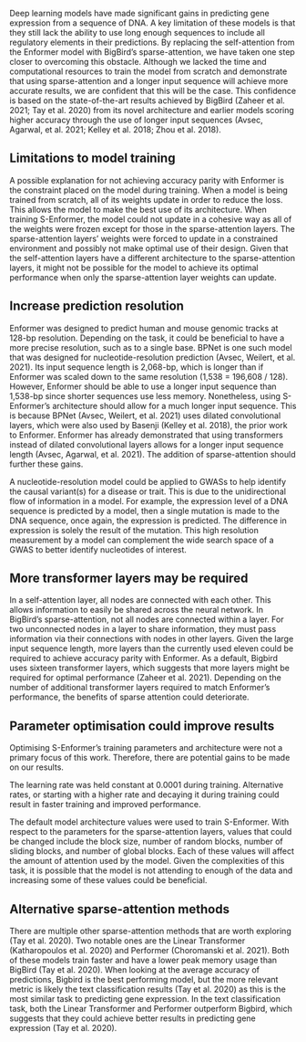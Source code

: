 Deep learning models have made significant gains in predicting gene expression from a sequence of DNA. A key limitation of these models is that they still lack the ability to use long enough sequences to include all regulatory elements in their predictions. By replacing the self-attention from the Enformer model with BigBird’s sparse-attention, we have taken one step closer to overcoming this obstacle. Although we lacked the time and computational resources to train the model from scratch and demonstrate that using sparse-attention and a longer input sequence will achieve more accurate results, we are confident that this will be the case. This confidence is based on the state-of-the-art results achieved by BigBird (Zaheer et al. 2021; Tay et al. 2020) from its novel architecture and earlier models scoring higher accuracy through the use of longer input sequences (Avsec, Agarwal, et al. 2021; Kelley et al. 2018; Zhou et al. 2018).

## Limitations to model training

A possible explanation for not achieving accuracy parity with Enformer is the constraint placed on the model during training. When a model is being trained from scratch, all of its weights update in order to reduce the loss. This allows the model to make the best use of its architecture. When training S-Enformer, the model could not update in a cohesive way as all of the weights were frozen except for those in the sparse-attention layers. The sparse-attention layers’ weights were forced to update in a constrained environment and possibly not make optimal use of their design. Given that the self-attention layers have a different architecture to the sparse-attention layers, it might not be possible for the model to achieve its optimal performance when only the sparse-attention layer weights can update.

## Increase prediction resolution

Enformer was designed to predict human and mouse genomic tracks at 128-bp resolution. Depending on the task, it could be beneficial to have a more precise resolution, such as to a single base. BPNet is one such model that was designed for nucleotide-resolution prediction (Avsec, Weilert, et al. 2021). Its input sequence length is 2,068-bp, which is longer than if Enformer was scaled down to the same resolution (1,538 = 196,608 / 128). However, Enformer should be able to use a longer input sequence than 1,538-bp since shorter sequences use less memory. Nonetheless, using S-Enformer’s architecture should allow for a much longer input sequence. This is because BPNet (Avsec, Weilert, et al. 2021) uses dilated convolutional layers, which were also used by Basenji (Kelley et al. 2018), the prior work to Enformer. Enformer has already demonstrated that using transformers instead of dilated convolutional layers allows for a longer input sequence length (Avsec, Agarwal, et al. 2021). The addition of sparse-attention should further these gains.

A nucleotide-resolution model could be applied to GWASs to help identify the causal variant(s) for a disease or trait. This is due to the unidirectional flow of information in a model. For example, the expression level of a DNA sequence is predicted by a model, then a single mutation is made to the DNA sequence, once again, the expression is predicted. The difference in expression is solely the result of the mutation. This high resolution measurement by a model can complement the wide search space of a GWAS to better identify nucleotides of interest.

## More transformer layers may be required

In a self-attention layer, all nodes are connected with each other. This allows information to easily be shared across the neural network. In BigBird’s sparse-attention, not all nodes are connected within a layer. For two unconnected nodes in a layer to share information, they must pass information via their connections with nodes in other layers. Given the large input sequence length, more layers than the currently used eleven could be required to achieve accuracy parity with Enformer. As a default, Bigbird uses sixteen transformer layers, which suggests that more layers might be required for optimal performance (Zaheer et al. 2021). Depending on the number of additional transformer layers required to match Enformer’s performance, the benefits of sparse attention could deteriorate.

## Parameter optimisation could improve results

Optimising S-Enformer’s training parameters and architecture were not a primary focus of this work. Therefore, there are potential gains to be made on our results.

The learning rate was held constant at 0.0001 during training. Alternative rates, or starting with a higher rate and decaying it during training could result in faster training and improved performance.

The default model architecture values were used to train S-Enformer. With respect to the parameters for the sparse-attention layers, values that could be changed include the block size, number of random blocks, number of sliding blocks, and number of global blocks. Each of these values will affect the amount of attention used by the model. Given the complexities of this task, it is possible that the model is not attending to enough of the data and increasing some of these values could be beneficial.

## Alternative sparse-attention methods

There are multiple other sparse-attention methods that are worth exploring (Tay et al. 2020). Two notable ones are the Linear Transformer (Katharopoulos et al. 2020) and Performer (Choromanski et al. 2021). Both of these models train faster and have a lower peak memory usage than BigBird (Tay et al. 2020). When looking at the average accuracy of predictions, Bigbird is the best performing model, but the more relevant metric is likely the text classification results (Tay et al. 2020) as this is the most similar task to predicting gene expression. In the text classification task, both the Linear Transformer and Performer outperform Bigbird, which suggests that they could achieve better results in predicting gene expression (Tay et al. 2020).
